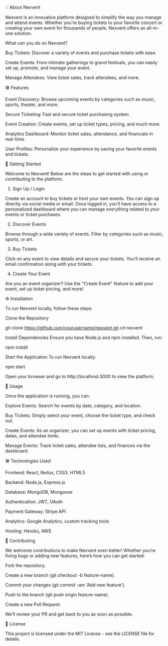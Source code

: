 💡 About Nexvent

Nexvent is an innovative platform designed to simplify the way you manage and attend events. Whether you're buying tickets to your favorite concert or creating your own event for thousands of people, Nexvent offers an all-in-one solution.

What can you do on Nexvent?

Buy Tickets: Discover a variety of events and purchase tickets with ease.

Create Events: From intimate gatherings to grand festivals, you can easily set up, promote, and manage your event.

Manage Attendees: View ticket sales, track attendees, and more.

🛠 Features

Event Discovery: Browse upcoming events by categories such as music, sports, theater, and more.

Secure Ticketing: Fast and secure ticket purchasing system.

Event Creation: Create events, set up ticket types, pricing, and much more.

Analytics Dashboard: Monitor ticket sales, attendance, and financials in real-time.

User Profiles: Personalize your experience by saving your favorite events and tickets.

🚀 Getting Started

Welcome to Nexvent! Below are the steps to get started with using or contributing to the platform.

1. Sign Up / Login

Create an account to buy tickets or host your own events. You can sign up directly via social media or email.
Once logged in, you’ll have access to a personalized dashboard where you can manage everything related to your events or ticket purchases.

2. Discover Events

Browse through a wide variety of events. Filter by categories such as music, sports, or art.

3. Buy Tickets

Click on any event to view details and secure your tickets. You’ll receive an email confirmation along with your tickets.

4. Create Your Event

Are you an event organizer? Use the "Create Event" feature to add your event, set up ticket pricing, and more!

⚙️ Installation

To run Nexvent locally, follow these steps:

Clone the Repository

git clone https://github.com/yourusername/nexvent.git
cd nexvent


Install Dependencies
Ensure you have Node.js and npm installed. Then, run:

npm install


Start the Application
To run Nexvent locally:

npm start


Open your browser and go to http://localhost:3000 to view the platform.

🔧 Usage

Once the application is running, you can:

Explore Events: Search for events by date, category, and location.

Buy Tickets: Simply select your event, choose the ticket type, and check out.

Create Events: As an organizer, you can set up events with ticket pricing, dates, and attendee limits.

Manage Events: Track ticket sales, attendee lists, and finances via the dashboard.

🛠 Technologies Used

Frontend: React, Redux, CSS3, HTML5

Backend: Node.js, Express.js

Database: MongoDB, Mongoose

Authentication: JWT, OAuth

Payment Gateway: Stripe API

Analytics: Google Analytics, custom tracking tools

Hosting: Heroku, AWS

🤝 Contributing

We welcome contributions to make Nexvent even better! Whether you’re fixing bugs or adding new features, here’s how you can get started:

Fork the repository.

Create a new branch (git checkout -b feature-name).

Commit your changes (git commit -am 'Add new feature').

Push to the branch (git push origin feature-name).

Create a new Pull Request.

We’ll review your PR and get back to you as soon as possible.

📄 License

This project is licensed under the MIT License - see the LICENSE
 file for details.
